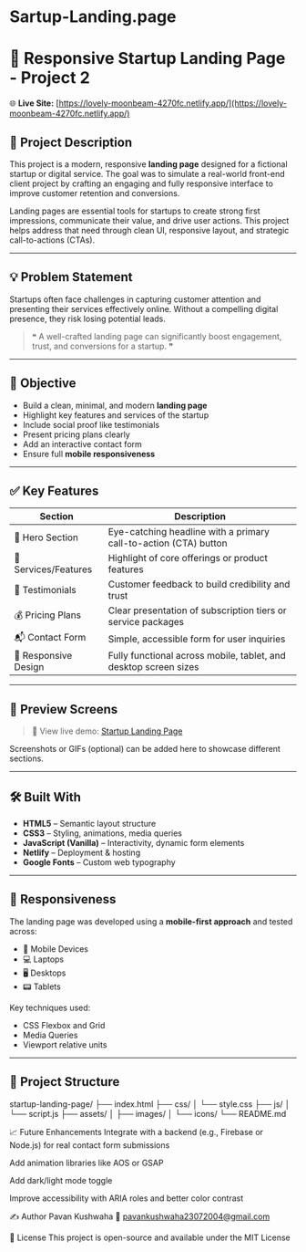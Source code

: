 # Sartup-Landing.page
# 🚀 Responsive Startup Landing Page - Project 2

🌐 **Live Site:** [https://lovely-moonbeam-4270fc.netlify.app/](https://lovely-moonbeam-4270fc.netlify.app/)

## 📖 Project Description

This project is a modern, responsive **landing page** designed for a fictional startup or digital service. The goal was to simulate a real-world front-end client project by crafting an engaging and fully responsive interface to improve customer retention and conversions.

Landing pages are essential tools for startups to create strong first impressions, communicate their value, and drive user actions. This project helps address that need through clean UI, responsive layout, and strategic call-to-actions (CTAs).

---

## 💡 Problem Statement

Startups often face challenges in capturing customer attention and presenting their services effectively online. Without a compelling digital presence, they risk losing potential leads.

> ❝ A well-crafted landing page can significantly boost engagement, trust, and conversions for a startup. ❞

---

## 🎯 Objective

- Build a clean, minimal, and modern **landing page**
- Highlight key features and services of the startup
- Include social proof like testimonials
- Present pricing plans clearly
- Add an interactive contact form
- Ensure full **mobile responsiveness**

---

## ✅ Key Features

| Section                | Description                                                                 |
|------------------------|-----------------------------------------------------------------------------|
| 🚀 Hero Section         | Eye-catching headline with a primary call-to-action (CTA) button            |
| 💼 Services/Features    | Highlight of core offerings or product features                             |
| 🌟 Testimonials         | Customer feedback to build credibility and trust                            |
| 💰 Pricing Plans        | Clear presentation of subscription tiers or service packages                |
| 📬 Contact Form         | Simple, accessible form for user inquiries                                  |
| 📱 Responsive Design    | Fully functional across mobile, tablet, and desktop screen sizes            |

---

## 🧪 Preview Screens

> 🔗 View live demo: [Startup Landing Page](https://lovely-moonbeam-4270fc.netlify.app/)

Screenshots or GIFs (optional) can be added here to showcase different sections.

---

## 🛠️ Built With

- **HTML5** – Semantic layout structure  
- **CSS3** – Styling, animations, media queries  
- **JavaScript (Vanilla)** – Interactivity, dynamic form elements  
- **Netlify** – Deployment & hosting  
- **Google Fonts** – Custom web typography  

---

## 📱 Responsiveness

The landing page was developed using a **mobile-first approach** and tested across:

- 📱 Mobile Devices  
- 💻 Laptops  
- 🖥️ Desktops  
- 📟 Tablets  

Key techniques used:  
- CSS Flexbox and Grid  
- Media Queries  
- Viewport relative units  

---

## 📂 Project Structure

startup-landing-page/
├── index.html
├── css/
│ └── style.css
├── js/
│ └── script.js
├── assets/
│ ├── images/
│ └── icons/
└── README.md

📈 Future Enhancements
Integrate with a backend (e.g., Firebase or Node.js) for real contact form submissions

Add animation libraries like AOS or GSAP

Add dark/light mode toggle

Improve accessibility with ARIA roles and better color contrast

✍️ Author
Pavan Kushwaha
📧 pavankushwaha23072004@gmail.com


📄 License
This project is open-source and available under the MIT License

